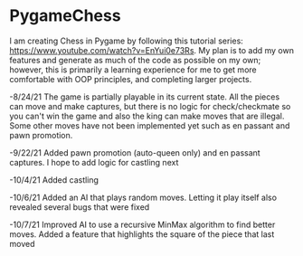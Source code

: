 # PygameChess

I am creating Chess in Pygame by following this tutorial series: https://www.youtube.com/watch?v=EnYui0e73Rs.
My plan is to add my own features and generate as much of the code as possible on my own; however, this is primarily a learning experience for me to get more comfortable with OOP principles, and completing larger projects.

-8/24/21
The  game is partially playable in its current state. All the pieces can move and make captures, but there is no logic for check/checkmate so you can't win the game and also the king can make moves that are illegal. Some other moves have not been implemented yet such as en passant and pawn promotion.

-9/22/21
Added pawn promotion (auto-queen only) and en passant captures. I hope to add logic for castling next

-10/4/21
Added castling

-10/6/21
Added an AI that plays random moves. Letting it play itself also revealed several bugs that were fixed

-10/7/21
Improved AI to use a recursive MinMax algorithm to find better moves. Added a feature that highlights the square of the piece that last moved